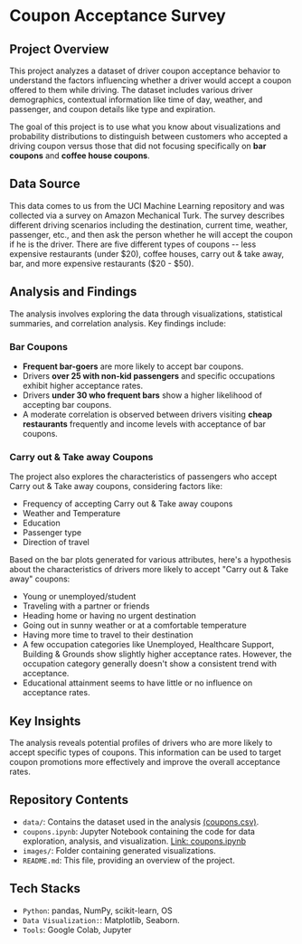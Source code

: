 
# Coupon Acceptance Survey

## Project Overview

This project analyzes a dataset of driver coupon acceptance behavior to understand the factors influencing whether a driver would accept a coupon offered to them while driving. The dataset includes various driver demographics, contextual information like time of day, weather, and passenger, and coupon details like type and expiration.

The goal of this project is to use what you know about visualizations and probability distributions to distinguish between customers who accepted a driving coupon versus those that did not focusing specifically on **bar coupons** and **coffee house coupons**.

## Data Source

This data comes to us from the UCI Machine Learning repository and was collected via a survey on Amazon Mechanical Turk. The survey describes different driving scenarios including the destination, current time, weather, passenger, etc., and then ask the person whether he will accept the coupon if he is the driver. There are five different types of coupons -- less expensive restaurants (under $20), coffee houses, carry out & take away, bar, and more expensive restaurants ($20 - $50).

## Analysis and Findings

The analysis involves exploring the data through visualizations, statistical summaries, and correlation analysis. Key findings include:

### Bar Coupons

*   **Frequent bar-goers** are more likely to accept bar coupons.
*   Drivers **over 25 with non-kid passengers** and specific occupations exhibit higher acceptance rates.
*   Drivers **under 30 who frequent bars** show a higher likelihood of accepting bar coupons.
*   A moderate correlation is observed between drivers visiting **cheap restaurants** frequently and income levels with acceptance of bar coupons.

### Carry out & Take away Coupons 

The project also explores the characteristics of passengers who accept Carry out & Take away coupons, considering factors like:

*   Frequency of accepting Carry out & Take away coupons
*   Weather and Temperature
*   Education
*   Passenger type
*   Direction of travel

  
  Based on the bar plots generated for various attributes, here's a hypothesis about the characteristics of drivers more likely to accept "Carry out & Take away" coupons:

*  Young or unemployed/student
*  Traveling with a partner or friends
*  Heading home or having no urgent destination
*  Going out in sunny weather or at a comfortable temperature
*  Having more time to travel to their destination
*  A few occupation categories like Unemployed, Healthcare Support, Building & Grounds show slightly higher acceptance rates. However, the occupation category generally doesn't show a consistent trend with acceptance.
*  Educational attainment seems to have little or no influence on acceptance rates.

## Key Insights

The analysis reveals potential profiles of drivers who are more likely to accept specific types of coupons. This information can be used to target coupon promotions more effectively and improve the overall acceptance rates.

## Repository Contents

*   `data/`: Contains the dataset used in the analysis [(coupons.csv)](https://github.com/gethiten/ML-AI-5.1/blob/main/data/coupons.csv).
*   `coupons.ipynb`: Jupyter Notebook containing the code for data exploration, analysis, and visualization.
                     [Link: coupons.ipynb](https://github.com/gethiten/ML-AI-5.1/blob/main/coupons.ipynb)
*   `images/`: Folder containing generated visualizations.
*   `README.md`: This file, providing an overview of the project.

## Tech Stacks

*   `Python`: pandas, NumPy, scikit-learn, OS
*   `Data Visualization:`: Matplotlib, Seaborn.
*   `Tools`: Google Colab, Jupyter

